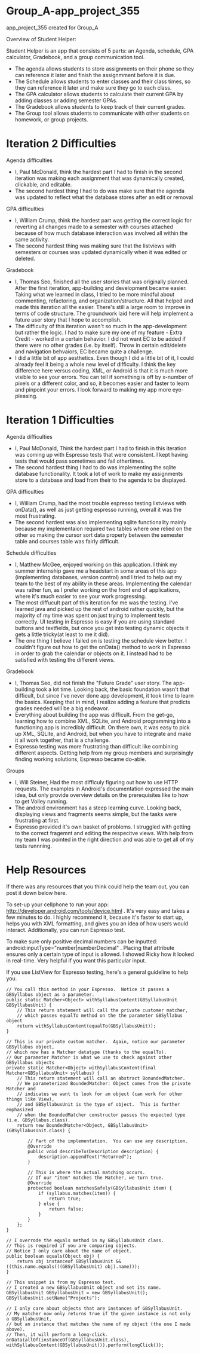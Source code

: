 # Group_A-app_project_355
app_project_355 created for Group_A

Overview of Student Helper:

Student Helper is an app that consists of 5 parts: an Agenda, schedule, GPA calculator, Gradebook, and a group communication tool.
- The agenda allows students to store assignments on their phone so they can reference it later and finish the assignmment before it is due.
- The Schedule allows students to enter classes and their class times, so they can reference it later and make sure they go to each class.
- The GPA calculator allows students to calculate their current GPA by adding classes or adding semester GPAs.
- The Gradebook allows students to keep track of their current grades.
- The Group tool allows students to communicate with other students on homework, or group projects.

# Iteration 2 Difficulties

Agenda difficulties
 - I, Paul McDonald, think the hardest part I had to finish in the second iteration was making each assignment that was dynamically created, clickable, and editable.
 - The second hardest thing I had to do was make sure that the agenda was updated to reflect what the database stores after an edit or removal

GPA difficulties
- I, William Crump, think the hardest part was getting the correct logic for reverting all changes made to a semester with courses attached because of how much database interaction was involved all within the same activity. 
- The second hardest thing was making sure that the listviews with semesters or courses was updated dynamically when it was edited or deleted. 

Gradebook
 - I, Thomas Seo, finished all the user stories that was originally planned.  After the first iteration, app-building and development became easier.  Taking what we learned in class, I tried to be more mindful about commenting, refactoring, and organization/structure.  All that helped and made this iteration all the easier.  There's still a large room to improve in terms of code structure.  The groundwork laid here will help implement a future user story that I hope to accomplish.
 - The difficulty of this iteration wasn't so much in the app-development but rather the logic.  I had to make sure my one of my feature - Extra Credit - worked in a certain behavior.  I did not want EC to be added if there were no other grades (i.e. by itself).  Throw in certain edit/delete and navigation behvaiors, EC became quite a challenge.
 - I did a little bit of app aesthetics.  Even though I did a little bit of it, I could already feel it being a whole new level of difficulty.  I think the key difference here versus coding, XML, or Android is that it is much more visible to see your errors.  You can tell if something is off by x-number of pixels or a different color, and so, it becomes easier and faster to learn and pinpoint your errors.  I look forward to making my app more eye-pleasing.

# Iteration 1 Difficulties

Agenda difficulties
 - I, Paul McDonald, Think the hardest part I had to finish in this iteration was coming up with Espresso tests that were consistent.  I kept having tests that would pass sometimes and fail othertimes.
 - The second hardest thing I had to do was implementing the sqlite database functionality. It took a lot of work to make my assignments store to a database and load from their to the agenda to be displayed.

GPA difficulties
 - I, William Crump, had the most trouble espresso testing listviews with onData(), as well as just getting espresso running, overall it was the most frustrating. 
 - The second hardest was also implementing sqlite functionality mainly because my implementaion required two tables where one relied on the other so making the cursor sort data properly between the semester table and courses table was fairly difficult. 
 
Schedule difficulties
 - I, Matthew McGee, enjoyed working on this application. I think my summer internship gave me a headstart in some areas of this app (implementing databases, version control) and I tried to help out my team to the best of my ability in these areas. Implementing the calendar was rather fun, as I prefer working on the front end of applications, where it's much easier to see your work progressing. 
 - The most diffucult part of this iteration for me was the testing. I've learned java and picked up the rest of android rather quickly, but the majority of my time was spent on just trying to implement tests correctly. UI testing in Espresso is easy if you are using standard buttons and textfields, but once you get into testing dynamic objects it gets a little tricky(at least to me it did). 
 - The one thing I believe I failed on is testing the schedule view better. I couldn't figure out how to get the onData() method to work in Espresso in order to grab the calendar or objects on it. I instead had to be satisfied with testing the different views.

Gradebook
 - I, Thomas Seo, did not finish the "Future Grade" user story.  The app-building took a lot time.  Looking back, the basic foundation wasn't that difficult, but since I've never done app development, it took time to learn the basics.  Keeping that in mind, I realize adding a feature that predicts grades needed will be a big endeavor.
 - Everything about building the app was difficult.  From the get-go, learning how to combine XML, SQLite, and Android programming into a functioning app is incredibly difficult.  On there own, it was easy to pick up XML, SQLite, and Android, but when you have to integrate and make it all work together, that is a challenge.
 - Espresso testing was more frustrating than difficult like combining different aspects.  Getting help from my group members and surprisingly finding working solutions, Espresso became do-able.

Groups
- I, Will Steiner, Had the most difficuly figuring out how to use HTTP requests. The examples in Android's documentation expressed the main idea, but only provide overview details on the prerequisites like to how to get Volley running.
- The android environment has a steep learning curve. Looking back, displaying views and fragments seems simple, but the tasks were frustrating at first. 
- Espresso provided it's own basket of problems. I struggled with getting to the correct fragemnt and editing the respecitve views. With help from my team I was pointed in the right direction and was able to get all of my tests runnning.

# Help Resources
If there was any resources that you think could help the team out, you can post it down below here.

To set-up your cellphone to run your app: http://developer.android.com/tools/device.html  .  It's very easy and takes a few minutes to do.  I highly recommend it, because it's faster to start up,
helps you with XML formatting, and gives you an idea of how users would interact.  Additionally, you can run Espresso test.

To make sure only positive decimal numbers can be inputted: android:inputType="number|numberDecimal"  .  Placing that attribute ensures only a certain type of input is allowed.  I showed Ricky how it looked in real-time.
Very helpful if you want this particular input.


If you use ListView for Espresso testing, here's a general guideline to help you.
```
// You call this method in your Espresso.  Notice it passes a GBSyllabus object as a parameter.
public static Matcher<Object> withSyllabusContent(GBSyllabusUnit GBSyllabusUnit) {
    // This return statement will call the private customer matcher, 
    // which passes equalTo method on the the parameter GBSyllabus object
    return withSyllabusContent(equalTo(GBSyllabusUnit)); 
}

// This is our private custom matcher.  Again, notice our parameter GBSyllabus object,
// which now has a Matcher datatype (thanks to the equalTo).  
// Our parameter Matcher is what we use to check against other GBSyllabus objects
private static Matcher<Object> withSyllabusContent(final Matcher<GBSyllabusUnit> syllabus) {
    // This return statement will call an abstract BonundedMatcher.  
    // We parameterized BoundedMatcher: Object comes from the private Matcher and 
    // indicates we want to look for an object (can work for other things like View),
    // and GBSyllabusUnit is the type of object.  This is further emphasized 
    // when the BoundedMatcher constructor passes the expected type (i.e. GBSyllabus.class).
    return new BoundedMatcher<Object, GBSyllabusUnit>(GBSyllabusUnit.class) {

        // Part of the implementation.  You can use any description.
        @Override
        public void describeTo(Description description) {
            description.appendText("Returned");
        }

        // This is where the actual matching occurs.
        // If our "item" matches the Matcher, we turn true.
        @Override
        protected boolean matchesSafely(GBSyllabusUnit item) {
            if (syllabus.matches(item)) {
                return true;
            } else {
                return false;
            }
        }
    };
}
```
```
// I overrode the equals method in my GBSyllabusUnit class.
// This is required if you are comparing objects.
// Notice I only care about the name of object.
public boolean equals(Object obj) {
    return obj instanceof GBSyllabusUnit && ((this.name.equals(((GBSyllabusUnit) obj).name)));
}
```
```
// This snippet is from my Espresso test.
// I created a new GBSyllabusUnit object and set its name.
GBSyllabusUnit GBSyllabusUnit = new GBSyllabusUnit();
GBSyllabusUnit.setName("Projects");

// I only care about objects that are instances of GBSyllabusUnit.
// My matcher now only returns true if the given instance is not only a GBSyllabusUnit,
// but an instance that matches the name of my object (the one I made above).
// Then, it will perform a long-click.
onData(allOf(instanceOf(GBSyllabusUnit.class), withSyllabusContent(GBSyllabusUnit))).perform(longClick());
```
